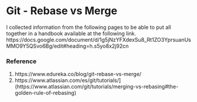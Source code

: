 <h1>Git - Rebase vs Merge</h1>
I collected information from the following pages to be able to put all together in a handbook available at the following link.
https://docs.google.com/document/d/1g5jNzYFXdexSu8_Rt1ZO3YprsuanUsMMO9Y5QSvo6Bg/edit#heading=h.s5yo8x2j92cn

<h3>Reference</h3>
<ol>
<li>https://www.edureka.co/blog/git-rebase-vs-merge/</li>
<li>https://www.atlassian.com/es/git/tutorials/](https://www.atlassian.com/git/tutorials/merging-vs-rebasing#the-golden-rule-of-rebasing)</li>
</ol>
